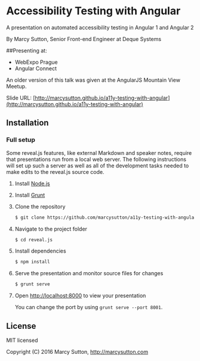 # Accessibility Testing with Angular

A presentation on automated accessibility testing in Angular 1 and Angular 2

By Marcy Sutton, Senior Front-end Engineer at Deque Systems

##Presenting at:
- WebExpo Prague
- Angular Connect

An older version of this talk was given at the AngularJS Mountain View Meetup.

Slide URL: [http://marcysutton.github.io/a11y-testing-with-angular](http://marcysutton.github.io/a11y-testing-with-angular)

## Installation

### Full setup

Some reveal.js features, like external Markdown and speaker notes, require that presentations run from a local web server. The following instructions will set up such a server as well as all of the development tasks needed to make edits to the reveal.js source code.

1. Install [Node.js](http://nodejs.org/)

2. Install [Grunt](http://gruntjs.com/getting-started#installing-the-cli)

4. Clone the repository
   ```sh
   $ git clone https://github.com/marcysutton/a11y-testing-with-angular.git
   ```

5. Navigate to the project folder
   ```sh
   $ cd reveal.js
   ```

6. Install dependencies
   ```sh
   $ npm install
   ```

7. Serve the presentation and monitor source files for changes
   ```sh
   $ grunt serve
   ```

8. Open <http://localhost:8000> to view your presentation

   You can change the port by using `grunt serve --port 8001`.

## License

MIT licensed

Copyright (C) 2016 Marcy Sutton, http://marcysutton.com
